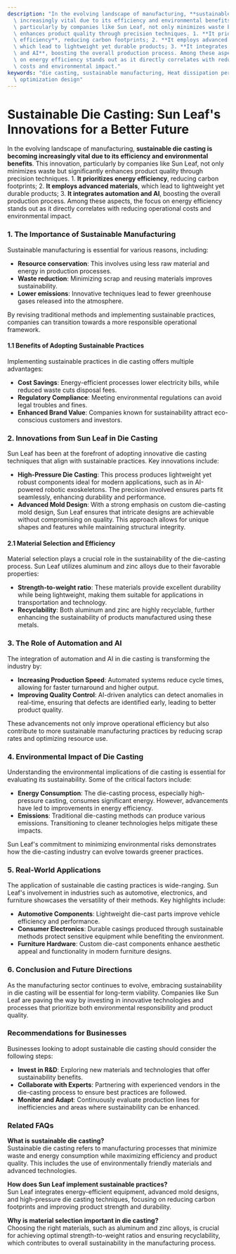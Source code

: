 ```yaml
---
description: "In the evolving landscape of manufacturing, **sustainable die casting is becoming\
  \ increasingly vital due to its efficiency and environmental benefits**. This innovation,\
  \ particularly by companies like Sun Leaf, not only minimizes waste but significantly\
  \ enhances product quality through precision techniques. 1. **It prioritizes energy\
  \ efficiency**, reducing carbon footprints; 2. **It employs advanced materials**,\
  \ which lead to lightweight yet durable products; 3. **It integrates automation\
  \ and AI**, boosting the overall production process. Among these aspects, the focus\
  \ on energy efficiency stands out as it directly correlates with reducing operational\
  \ costs and environmental impact."
keywords: "die casting, sustainable manufacturing, Heat dissipation performance, Heat dissipation\
  \ optimization design"
---
```

# Sustainable Die Casting: Sun Leaf's Innovations for a Better Future

In the evolving landscape of manufacturing, **sustainable die casting is becoming increasingly vital due to its efficiency and environmental benefits**. This innovation, particularly by companies like Sun Leaf, not only minimizes waste but significantly enhances product quality through precision techniques. 1. **It prioritizes energy efficiency**, reducing carbon footprints; 2. **It employs advanced materials**, which lead to lightweight yet durable products; 3. **It integrates automation and AI**, boosting the overall production process. Among these aspects, the focus on energy efficiency stands out as it directly correlates with reducing operational costs and environmental impact.

### 1. The Importance of Sustainable Manufacturing

Sustainable manufacturing is essential for various reasons, including:

- **Resource conservation**: This involves using less raw material and energy in production processes.
- **Waste reduction**: Minimizing scrap and reusing materials improves sustainability.
- **Lower emissions**: Innovative techniques lead to fewer greenhouse gases released into the atmosphere.

By revising traditional methods and implementing sustainable practices, companies can transition towards a more responsible operational framework.

#### 1.1 Benefits of Adopting Sustainable Practices

Implementing sustainable practices in die casting offers multiple advantages:

- **Cost Savings**: Energy-efficient processes lower electricity bills, while reduced waste cuts disposal fees.
- **Regulatory Compliance**: Meeting environmental regulations can avoid legal troubles and fines.
- **Enhanced Brand Value**: Companies known for sustainability attract eco-conscious customers and investors.

### 2. Innovations from Sun Leaf in Die Casting

Sun Leaf has been at the forefront of adopting innovative die casting techniques that align with sustainable practices. Key innovations include:

- **High-Pressure Die Casting**: This process produces lightweight yet robust components ideal for modern applications, such as in AI-powered robotic exoskeletons. The precision involved ensures parts fit seamlessly, enhancing durability and performance.
- **Advanced Mold Design**: With a strong emphasis on custom die-casting mold design, Sun Leaf ensures that intricate designs are achievable without compromising on quality. This approach allows for unique shapes and features while maintaining structural integrity.

#### 2.1 Material Selection and Efficiency

Material selection plays a crucial role in the sustainability of the die-casting process. Sun Leaf utilizes aluminum and zinc alloys due to their favorable properties:

- **Strength-to-weight ratio**: These materials provide excellent durability while being lightweight, making them suitable for applications in transportation and technology.
- **Recyclability**: Both aluminum and zinc are highly recyclable, further enhancing the sustainability of products manufactured using these metals.

### 3. The Role of Automation and AI

The integration of automation and AI in die casting is transforming the industry by:

- **Increasing Production Speed**: Automated systems reduce cycle times, allowing for faster turnaround and higher output.
- **Improving Quality Control**: AI-driven analytics can detect anomalies in real-time, ensuring that defects are identified early, leading to better product quality.

These advancements not only improve operational efficiency but also contribute to more sustainable manufacturing practices by reducing scrap rates and optimizing resource use.

### 4. Environmental Impact of Die Casting

Understanding the environmental implications of die casting is essential for evaluating its sustainability. Some of the critical factors include:

- **Energy Consumption**: The die-casting process, especially high-pressure casting, consumes significant energy. However, advancements have led to improvements in energy efficiency.
- **Emissions**: Traditional die-casting methods can produce various emissions. Transitioning to cleaner technologies helps mitigate these impacts.

Sun Leaf's commitment to minimizing environmental risks demonstrates how the die-casting industry can evolve towards greener practices.

### 5. Real-World Applications

The application of sustainable die casting practices is wide-ranging. Sun Leaf's involvement in industries such as automotive, electronics, and furniture showcases the versatility of their methods. Key highlights include:

- **Automotive Components**: Lightweight die-cast parts improve vehicle efficiency and performance.
- **Consumer Electronics**: Durable casings produced through sustainable methods protect sensitive equipment while benefiting the environment.
- **Furniture Hardware**: Custom die-cast components enhance aesthetic appeal and functionality in modern furniture designs.

### 6. Conclusion and Future Directions

As the manufacturing sector continues to evolve, embracing sustainability in die casting will be essential for long-term viability. Companies like Sun Leaf are paving the way by investing in innovative technologies and processes that prioritize both environmental responsibility and product quality. 

### Recommendations for Businesses

Businesses looking to adopt sustainable die casting should consider the following steps:

- **Invest in R&D**: Exploring new materials and technologies that offer sustainability benefits.
- **Collaborate with Experts**: Partnering with experienced vendors in the die-casting process to ensure best practices are followed.
- **Monitor and Adapt**: Continuously evaluate production lines for inefficiencies and areas where sustainability can be enhanced.

### Related FAQs

**What is sustainable die casting?**  
Sustainable die casting refers to manufacturing processes that minimize waste and energy consumption while maximizing efficiency and product quality. This includes the use of environmentally friendly materials and advanced technologies.

**How does Sun Leaf implement sustainable practices?**  
Sun Leaf integrates energy-efficient equipment, advanced mold designs, and high-pressure die casting techniques, focusing on reducing carbon footprints and improving product strength and durability.

**Why is material selection important in die casting?**  
Choosing the right materials, such as aluminum and zinc alloys, is crucial for achieving optimal strength-to-weight ratios and ensuring recyclability, which contributes to overall sustainability in the manufacturing process.
